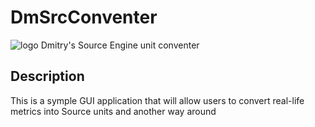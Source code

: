 # DmSrcConventer
![logo](logo.png)
Dmitry's Source Engine unit conventer

## Description
This is a symple GUI application that will allow users to convert real-life metrics into Source units and another way around
